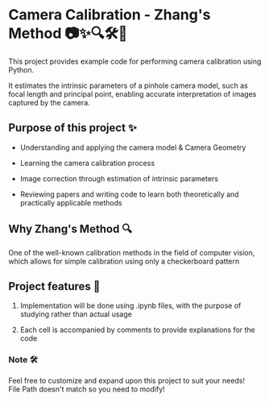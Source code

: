 # Camera Calibration - Zhang's Method 📷✨🔍🛠️📐

This project provides example code for performing camera calibration using Python. 

It estimates the intrinsic parameters of a pinhole camera model, such as focal length and principal point, enabling accurate interpretation of images captured by the camera.

## Purpose of this project ✨
- Understanding and applying the camera model & Camera Geometry
  
- Learning the camera calibration process 

- Image correction through estimation of intrinsic parameters

- Reviewing papers and writing code to learn both theoretically and practically applicable methods

## Why Zhang's Method 🔍
One of the well-known calibration methods in the field of computer vision, which allows for simple calibration using only a checkerboard pattern

## Project features 📝

1. Implementation will be done using .ipynb files, with the purpose of studying rather than actual usage

2. Each cell is accompanied by comments to provide explanations for the code

### Note 🛠️
Feel free to customize and expand upon this project to suit your needs!   
File Path doesn't match so you need to modify!





